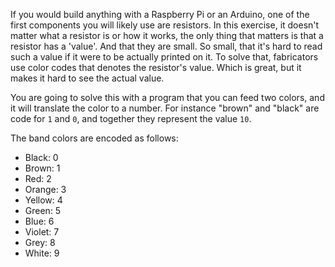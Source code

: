 If you would build anything with a Raspberry Pi or an Arduino, one of the first components you will likely use are resistors. In this exercise, it doesn't matter what a resistor is or how it works, the only thing that matters is that a resistor has a 'value'. And that they are small. So small, that it's hard to read such a value if it were to be actually printed on it. To solve that, fabricators use color codes that denotes the resistor's value. Which is great, but it makes it hard to see the actual value.

You are going to solve this with a program that you can feed two colors, and it will translate the color to a number. For instance "brown" and "black" are code for `1` and `0`, and together they represent the value `10`.

The band colors are encoded as follows:

- Black: 0
- Brown: 1
- Red: 2
- Orange: 3
- Yellow: 4
- Green: 5
- Blue: 6
- Violet: 7
- Grey: 8
- White: 9
